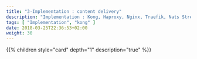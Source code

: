 ```yaml
---
title: "3-Implementation : content delivery"
description: "Implementation : Kong, Haproxy, Nginx, Traefik, Nats Streaming"
tags: [ "Implementation", "kong" ]
date: 2018-03-25T22:36:53+02:00
weight: 30
---
```

{{% children style="card" depth="1"  description="true" %}}
